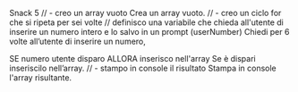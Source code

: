 
Snack 5
    // - creo un array vuoto
    Crea un array vuoto.
    // - creo un ciclo for che si ripeta per sei volte
    // definisco una variabile che chieda all'utente di inserire un numero intero e lo salvo in un prompt (userNumber)
    Chiedi per 6 volte all’utente di inserire un numero,

   SE numero utente disparo ALLORA inserisco nell'array 
    Se è dispari inseriscilo nell’array.
    // - stampo in console il risultato 
    Stampa in console l'array risultante.

